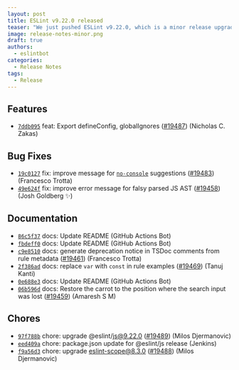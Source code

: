 ```yaml
---
layout: post
title: ESLint v9.22.0 released
teaser: "We just pushed ESLint v9.22.0, which is a minor release upgrade of ESLint. This release adds some new features and fixes several bugs found in the previous release."
image: release-notes-minor.png
draft: true
authors:
  - eslintbot
categories:
  - Release Notes
tags:
  - Release
---
```









## Features


* [`7ddb095`](https://github.com/eslint/eslint/commit/7ddb095419203d0efc883a6b3fdd3ac20128400a) feat: Export defineConfig, globalIgnores ([#19487](https://github.com/eslint/eslint/issues/19487)) (Nicholas C. Zakas)






## Bug Fixes


* [`19c0127`](https://github.com/eslint/eslint/commit/19c0127e79c37dba8d389733024be7326e540767) fix: improve message for [`no-console`](/docs/rules/no-console) suggestions ([#19483](https://github.com/eslint/eslint/issues/19483)) (Francesco Trotta)
* [`49e624f`](https://github.com/eslint/eslint/commit/49e624f4a02e03762232cce2047febb36b1bcf4c) fix: improve error message for falsy parsed JS AST ([#19458](https://github.com/eslint/eslint/issues/19458)) (Josh Goldberg ✨)




## Documentation


* [`86c5f37`](https://github.com/eslint/eslint/commit/86c5f37bc7300157d9f19b633197135d2a7a2645) docs: Update README (GitHub Actions Bot)
* [`fbdeff0`](https://github.com/eslint/eslint/commit/fbdeff08f3bf4edd7f686af91d9ac0ed6e295080) docs: Update README (GitHub Actions Bot)
* [`c9e8510`](https://github.com/eslint/eslint/commit/c9e85105300069f4aa60526ca2de4d67d1eebe1d) docs: generate deprecation notice in TSDoc comments from rule metadata ([#19461](https://github.com/eslint/eslint/issues/19461)) (Francesco Trotta)
* [`2f386ad`](https://github.com/eslint/eslint/commit/2f386ad203a672832c91e72c285a25bd64d48d9d) docs: replace `var` with `const` in rule examples ([#19469](https://github.com/eslint/eslint/issues/19469)) (Tanuj Kanti)
* [`0e688e3`](https://github.com/eslint/eslint/commit/0e688e3a0d53bad991d2b4ae3bda926cc29bd54b) docs: Update README (GitHub Actions Bot)
* [`06b596d`](https://github.com/eslint/eslint/commit/06b596d221a2b4af644824bd10e0194e7237b6f2) docs: Restore the carrot to the position where the search input was lost ([#19459](https://github.com/eslint/eslint/issues/19459)) (Amaresh  S M)








## Chores


* [`97f788b`](https://github.com/eslint/eslint/commit/97f788b02e5742445887b4499a6dba9abb879a79) chore: upgrade @eslint/js@9.22.0 ([#19489](https://github.com/eslint/eslint/issues/19489)) (Milos Djermanovic)
* [`eed409a`](https://github.com/eslint/eslint/commit/eed409a64bfe2ae1123086aaf1652c8124e49b7c) chore: package.json update for @eslint/js release (Jenkins)
* [`f9a56d3`](https://github.com/eslint/eslint/commit/f9a56d337881300c94093e38804ba929ee09f7e9) chore: upgrade eslint-scope@8.3.0 ([#19488](https://github.com/eslint/eslint/issues/19488)) (Milos Djermanovic)


